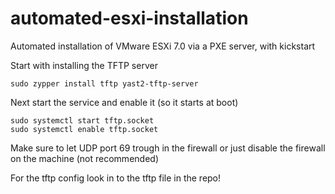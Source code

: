 # automated-esxi-installation
Automated installation of VMware ESXi 7.0 via a PXE server, with kickstart

Start with installing the TFTP server
```text
sudo zypper install tftp yast2-tftp-server
```
Next start the service and enable it (so it starts at boot)
```text
sudo systemctl start tftp.socket
sudo systemctl enable tftp.socket
```
Make sure to let UDP port 69 trough in the firewall or just disable the firewall on the machine (not recommended)

For the tftp config look in to the tftp file in the repo!


